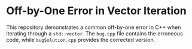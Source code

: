 # Off-by-One Error in Vector Iteration

This repository demonstrates a common off-by-one error in C++ when iterating through a `std::vector`. The `bug.cpp` file contains the erroneous code, while `bugSolution.cpp` provides the corrected version.